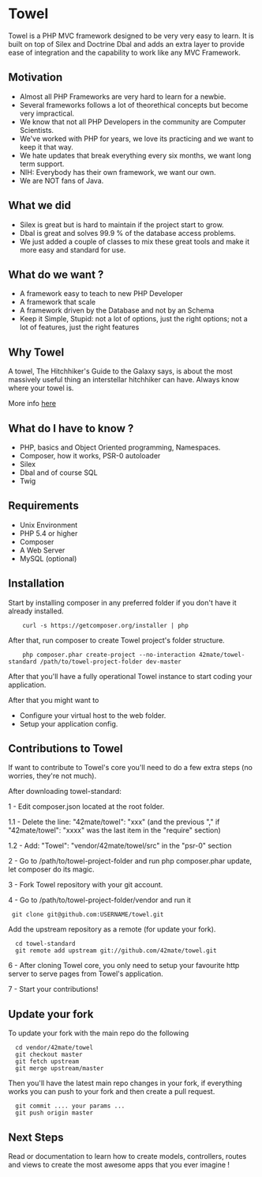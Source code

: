 Towel
=====

Towel is a PHP MVC framework designed to be very very easy to learn. It is built on top of Silex and Doctrine Dbal
and adds an extra layer to provide ease of integration and the capability to work like any MVC Framework.

## Motivation


* Almost all PHP Frameworks are very hard to learn for a newbie.
* Several frameworks follows a lot of theorethical concepts but become very impractical.
* We know that not all PHP Developers in the community are Computer Scientists.
* We've worked with PHP for years, we love its practicing and we want to keep it that way.
* We hate updates that break everything every six months, we want long term support.
* NIH: Everybody has their own framework, we want our own.
* We are NOT fans of Java. 


## What we did

* Silex is great but is hard to maintain if the project start to grow.
* Dbal is great and solves 99.9 % of the database access problems.
* We just added a couple of classes to mix these great tools and make it more easy and standard for use.

## What do we want ?

* A framework easy to teach to new PHP Developer
* A framework that scale
* A framework driven by the Database and not by an Schema
* Keep it Simple, Stupid: not a lot of options, just the right options; not a lot of features, just the right features

## Why Towel

A towel, The Hitchhiker's Guide to the Galaxy says, is about the most massively useful thing an interstellar hitchhiker can have.
Always know where your towel is.

More info [here](http://hitchhikers.wikia.com/wiki/Towel)

## What do I have to know ?

* PHP, basics and Object Oriented programming, Namespaces.
* Composer, how it works, PSR-0 autoloader
* Silex
* Dbal and of course SQL
* Twig

## Requirements

* Unix Environment
* PHP 5.4 or higher
* Composer
* A Web Server
* MySQL (optional)

## Installation

Start by installing composer in any preferred folder if you don't have it already installed.

````
    curl -s https://getcomposer.org/installer | php
````

After that, run composer to create Towel project's folder structure.

```
    php composer.phar create-project --no-interaction 42mate/towel-standard /path/to/towel-project-folder dev-master
```

After that you'll have a fully operational Towel instance to start coding your application.

After that you might want to

* Configure your virtual host to the web folder.
* Setup your application config.


## Contributions to Towel

If want to contribute to Towel's core you'll need to do a few extra steps (no worries, they're not much).

After downloading towel-standard:

1 - Edit composer.json located at the root folder.

   1.1 - Delete the line: "42mate/towel": "xxx" (and the previous "," if "42mate/towel": "xxxx" was the last item in the "require" section)

   1.2 - Add: "Towel": "vendor/42mate/towel/src" in the "psr-0" section

2 - Go to /path/to/towel-project-folder and run php composer.phar update, let composer do its magic.

3 - Fork Towel repository with your git account.

4 - Go to /path/to/towel-project-folder/vendor and run it

  ```  git clone git@github.com:USERNAME/towel.git ```
  
  Add the upstream repository as a remote (for update your fork).

   ```
     cd towel-standard
     git remote add upstream git://github.com/42mate/towel.git
   ```
  
6 - After cloning Towel core, you only need to setup your favourite http server to serve pages from Towel's application.

7 - Start your contributions!

## Update your fork ##

To update your fork with the main repo do the following

```
  cd vendor/42mate/towel
  git checkout master
  git fetch upstream
  git merge upstream/master
```

Then you'll have the latest main repo changes in your fork, if everything works you can push to your fork and then create a pull request.

```
  git commit .... your params ...
  git push origin master
```

## Next Steps

Read or documentation to learn how to create models, controllers, routes and views to create
the most awesome apps that you ever imagine !

